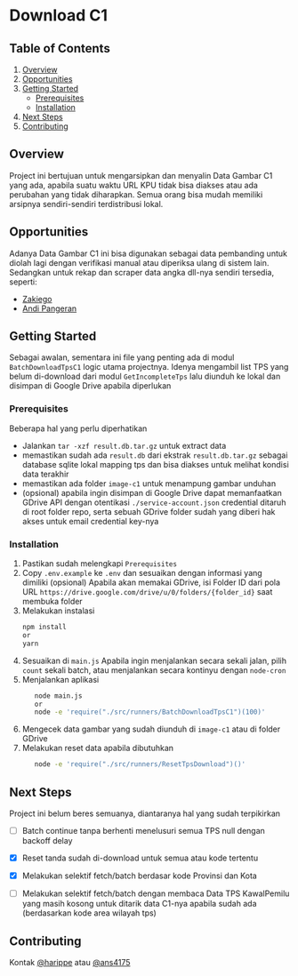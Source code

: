 # Download C1

## Table of Contents

1. [Overview](#overview)
2. [Opportunities](#opportunities)
3. [Getting Started](#getting-started)
    - [Prerequisites](#prerequisites)
    - [Installation](#installation)
4. [Next Steps](#next-steps)
5. [Contributing](#contributing)

## Overview

Project ini bertujuan untuk mengarsipkan dan menyalin Data Gambar C1 yang ada, apabila suatu waktu URL KPU tidak bisa diakses atau ada perubahan yang tidak diharapkan. Semua orang bisa mudah memiliki arsipnya sendiri-sendiri terdistribusi lokal.

## Opportunities

Adanya Data Gambar C1 ini bisa digunakan sebagai data pembanding untuk diolah lagi dengan verifikasi manual atau diperiksa ulang di sistem lain. Sedangkan untuk rekap dan scraper data angka dll-nya sendiri tersedia, seperti:
- [Zakiego](https://x.com/zakiego/status/1757929590562103499?s=20)
- [Andi Pangeran](https://x.com/A_Pangeran/status/1758022607721660754?s=20)

## Getting Started

Sebagai awalan, sementara ini file yang penting ada di modul `BatchDownloadTpsC1` logic utama projectnya. Idenya mengambil list TPS yang belum di-download dari modul `GetIncompleteTps` lalu diunduh ke lokal dan disimpan di Google Drive apabila diperlukan

### Prerequisites

Beberapa hal yang perlu diperhatikan
- Jalankan `tar -xzf result.db.tar.gz` untuk extract data
- memastikan sudah ada `result.db` dari ekstrak `result.db.tar.gz` sebagai database sqlite lokal mapping tps dan bisa diakses untuk melihat kondisi data terakhir
- memastikan ada folder `image-c1` untuk menampung gambar unduhan
- (opsional) apabila ingin disimpan di Google Drive dapat memanfaatkan GDrive API dengan otentikasi `./service-account.json` credential ditaruh di root folder repo, serta sebuah GDrive folder sudah yang diberi hak akses untuk email credential key-nya

### Installation

1. Pastikan sudah melengkapi `Prerequisites`
2. Copy `.env.example` ke `.env` dan sesuaikan dengan informasi yang dimiliki
   (opsional) Apabila akan memakai GDrive, isi Folder ID dari pola URL `https://drive.google.com/drive/u/0/folders/{folder_id}` saat membuka folder
3. Melakukan instalasi
   ```sh
   npm install
   or
   yarn
4. Sesuaikan di `main.js`
   Apabila ingin menjalankan secara sekali jalan, pilih `count` sekali batch, atau menjalankan secara kontinyu dengan `node-cron`
5. Menjalankan aplikasi
   ```sh
      node main.js
      or
      node -e 'require("./src/runners/BatchDownloadTpsC1")(100)'
6. Mengecek data gambar yang sudah diunduh di `image-c1` atau di folder GDrive
7. Melakukan reset data apabila dibutuhkan
   ```sh
      node -e 'require("./src/runners/ResetTpsDownload")()'

## Next Steps

Project ini belum beres semuanya, diantaranya hal yang sudah terpikirkan

- [ ] Batch continue tanpa berhenti menelusuri semua TPS null dengan backoff delay

- [x] Reset tanda sudah di-download untuk semua atau kode tertentu

- [x] Melakukan selektif fetch/batch berdasar kode Provinsi dan Kota

- [ ] Melakukan selektif fetch/batch dengan membaca Data TPS KawalPemilu yang masih kosong untuk ditarik data C1-nya apabila sudah ada (berdasarkan kode area wilayah tps)

## Contributing

Kontak [@harippe](https://twitter.com/harippe) atau [@ans4175](https://twitter.com/ans4175)